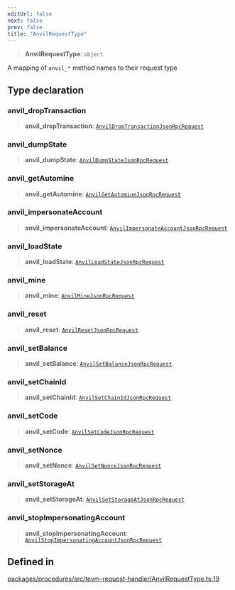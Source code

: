 ```yaml
---
editUrl: false
next: false
prev: false
title: "AnvilRequestType"
---
```


> **AnvilRequestType**: `object`

A mapping of `anvil_*` method names to their request type

## Type declaration

### anvil\_dropTransaction

> **anvil\_dropTransaction**: [`AnvilDropTransactionJsonRpcRequest`](/reference/tevm/procedures/type-aliases/anvildroptransactionjsonrpcrequest/)

### anvil\_dumpState

> **anvil\_dumpState**: [`AnvilDumpStateJsonRpcRequest`](/reference/tevm/procedures/type-aliases/anvildumpstatejsonrpcrequest/)

### anvil\_getAutomine

> **anvil\_getAutomine**: [`AnvilGetAutomineJsonRpcRequest`](/reference/tevm/procedures/type-aliases/anvilgetautominejsonrpcrequest/)

### anvil\_impersonateAccount

> **anvil\_impersonateAccount**: [`AnvilImpersonateAccountJsonRpcRequest`](/reference/tevm/procedures/type-aliases/anvilimpersonateaccountjsonrpcrequest/)

### anvil\_loadState

> **anvil\_loadState**: [`AnvilLoadStateJsonRpcRequest`](/reference/tevm/procedures/type-aliases/anvilloadstatejsonrpcrequest/)

### anvil\_mine

> **anvil\_mine**: [`AnvilMineJsonRpcRequest`](/reference/tevm/procedures/type-aliases/anvilminejsonrpcrequest/)

### anvil\_reset

> **anvil\_reset**: [`AnvilResetJsonRpcRequest`](/reference/tevm/procedures/type-aliases/anvilresetjsonrpcrequest/)

### anvil\_setBalance

> **anvil\_setBalance**: [`AnvilSetBalanceJsonRpcRequest`](/reference/tevm/procedures/type-aliases/anvilsetbalancejsonrpcrequest/)

### anvil\_setChainId

> **anvil\_setChainId**: [`AnvilSetChainIdJsonRpcRequest`](/reference/tevm/procedures/type-aliases/anvilsetchainidjsonrpcrequest/)

### anvil\_setCode

> **anvil\_setCode**: [`AnvilSetCodeJsonRpcRequest`](/reference/tevm/procedures/type-aliases/anvilsetcodejsonrpcrequest/)

### anvil\_setNonce

> **anvil\_setNonce**: [`AnvilSetNonceJsonRpcRequest`](/reference/tevm/procedures/type-aliases/anvilsetnoncejsonrpcrequest/)

### anvil\_setStorageAt

> **anvil\_setStorageAt**: [`AnvilSetStorageAtJsonRpcRequest`](/reference/tevm/procedures/type-aliases/anvilsetstorageatjsonrpcrequest/)

### anvil\_stopImpersonatingAccount

> **anvil\_stopImpersonatingAccount**: [`AnvilStopImpersonatingAccountJsonRpcRequest`](/reference/tevm/procedures/type-aliases/anvilstopimpersonatingaccountjsonrpcrequest/)

## Defined in

[packages/procedures/src/tevm-request-handler/AnvilRequestType.ts:19](https://github.com/qbzzt/tevm-monorepo/blob/main/packages/procedures/src/tevm-request-handler/AnvilRequestType.ts#L19)
